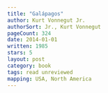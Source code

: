 ```yaml
---
title: "Galápagos"
author: Kurt Vonnegut Jr.
authorSort: Jr., Kurt Vonnegut
pageCount: 324
date: 2014-01-01
written: 1985
stars: 5
layout: post
category: book
tags: read unreviewed
mapping: USA, North America
---
```

